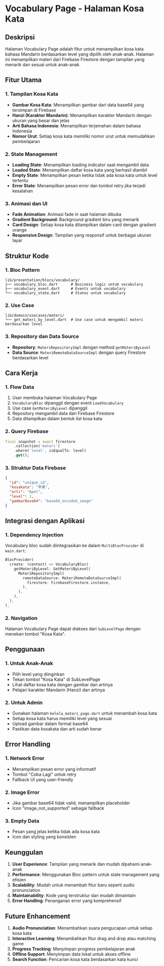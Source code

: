# Vocabulary Page - Halaman Kosa Kata

## Deskripsi
Halaman Vocabulary Page adalah fitur untuk menampilkan kosa kata bahasa Mandarin berdasarkan level yang dipilih oleh anak-anak. Halaman ini menampilkan materi dari Firebase Firestore dengan tampilan yang menarik dan sesuai untuk anak-anak.

## Fitur Utama

### 1. Tampilan Kosa Kata
- **Gambar Kosa Kata**: Menampilkan gambar dari data base64 yang tersimpan di Firebase
- **Hanzi (Karakter Mandarin)**: Menampilkan karakter Mandarin dengan ukuran yang besar dan jelas
- **Arti Bahasa Indonesia**: Menampilkan terjemahan dalam bahasa Indonesia
- **Nomor Urut**: Setiap kosa kata memiliki nomor urut untuk memudahkan pembelajaran

### 2. State Management
- **Loading State**: Menampilkan loading indicator saat mengambil data
- **Loaded State**: Menampilkan daftar kosa kata yang berhasil diambil
- **Empty State**: Menampilkan pesan ketika tidak ada kosa kata untuk level tertentu
- **Error State**: Menampilkan pesan error dan tombol retry jika terjadi kesalahan

### 3. Animasi dan UI
- **Fade Animation**: Animasi fade in saat halaman dibuka
- **Gradient Background**: Background gradient biru yang menarik
- **Card Design**: Setiap kosa kata ditampilkan dalam card dengan gradient orange
- **Responsive Design**: Tampilan yang responsif untuk berbagai ukuran layar

## Struktur Kode

### 1. Bloc Pattern
```
lib/presentation/blocs/vocabulary/
├── vocabulary_bloc.dart      # Business logic untuk vocabulary
├── vocabulary_event.dart     # Events untuk vocabulary
└── vocabulary_state.dart     # States untuk vocabulary
```

### 2. Use Case
```
lib/domain/usecases/materi/
└── get_materi_by_level.dart  # Use case untuk mengambil materi berdasarkan level
```

### 3. Repository dan Data Source
- **Repository**: `MateriRepositoryImpl` dengan method `getMateriByLevel`
- **Data Source**: `MateriRemoteDataSourceImpl` dengan query Firestore berdasarkan level

## Cara Kerja

### 1. Flow Data
1. User membuka halaman Vocabulary Page
2. `VocabularyBloc` dipanggil dengan event `LoadVocabulary`
3. Use case `GetMateriByLevel` dipanggil
4. Repository mengambil data dari Firebase Firestore
5. Data ditampilkan dalam bentuk list kosa kata

### 2. Query Firebase
```dart
final snapshot = await firestore
    .collection('materi')
    .where('level', isEqualTo: level)
    .get();
```

### 3. Struktur Data Firebase
```json
{
  "id": "unique_id",
  "kosakata": "苹果",
  "arti": "Apel",
  "level": 1,
  "gambarBase64": "base64_encoded_image"
}
```

## Integrasi dengan Aplikasi

### 1. Dependency Injection
Vocabulary bloc sudah diintegrasikan ke dalam `MultiBlocProvider` di `main.dart`:

```dart
BlocProvider(
  create: (context) => VocabularyBloc(
    getMateriByLevel: GetMateriByLevel(
      MateriRepositoryImpl(
        remoteDataSource: MateriRemoteDataSourceImpl(
          firestore: FirebaseFirestore.instance,
        ),
      ),
    ),
  ),
),
```

### 2. Navigation
Halaman Vocabulary Page dapat diakses dari `SubLevelPage` dengan menekan tombol "Kosa Kata".

## Penggunaan

### 1. Untuk Anak-Anak
- Pilih level yang diinginkan
- Tekan tombol "Kosa Kata" di SubLevelPage
- Lihat daftar kosa kata dengan gambar dan artinya
- Pelajari karakter Mandarin (Hanzi) dan artinya

### 2. Untuk Admin
- Gunakan halaman `kelola_materi_page.dart` untuk menambah kosa kata
- Setiap kosa kata harus memiliki level yang sesuai
- Upload gambar dalam format base64
- Pastikan data kosakata dan arti sudah benar

## Error Handling

### 1. Network Error
- Menampilkan pesan error yang informatif
- Tombol "Coba Lagi" untuk retry
- Fallback UI yang user-friendly

### 2. Image Error
- Jika gambar base64 tidak valid, menampilkan placeholder
- Icon "image_not_supported" sebagai fallback

### 3. Empty Data
- Pesan yang jelas ketika tidak ada kosa kata
- Icon dan styling yang konsisten

## Keunggulan

1. **User Experience**: Tampilan yang menarik dan mudah dipahami anak-anak
2. **Performance**: Menggunakan Bloc pattern untuk state management yang efisien
3. **Scalability**: Mudah untuk menambah fitur baru seperti audio pronunciation
4. **Maintainability**: Kode yang terstruktur dan mudah dimaintain
5. **Error Handling**: Penanganan error yang komprehensif

## Future Enhancement

1. **Audio Pronunciation**: Menambahkan suara pengucapan untuk setiap kosa kata
2. **Interactive Learning**: Menambahkan fitur drag and drop atau matching game
3. **Progress Tracking**: Menyimpan progress pembelajaran anak
4. **Offline Support**: Menyimpan data lokal untuk akses offline
5. **Search Function**: Pencarian kosa kata berdasarkan kata kunci 